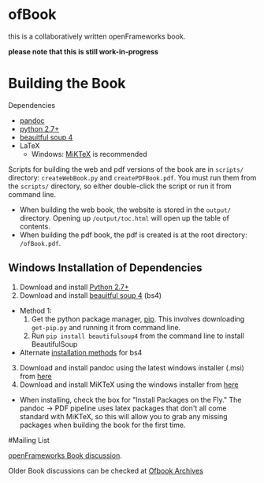 ofBook
======

this is a collaboratively written openFrameworks book.  

**please note that this is still work-in-progress**


# Building the Book

Dependencies

- [pandoc](http://johnmacfarlane.net/pandoc/)
- [python 2.7+](https://www.python.org/)
- [beauitful soup 4](http://www.crummy.com/software/BeautifulSoup/) 
- LaTeX 
  - Windows: [MiKTeX](http://miktex.org/) is recommended 

Scripts for building the web and pdf versions of the book are in `scripts/` directory: `createWebBook.py` and `createPDFBook.pdf`.  You must run them from the `scripts/` directory, so either double-click the script or run it from command line.
- When building the web book, the website is stored in the `output/` directory.  Opening up `/output/toc.html` will open up the table of contents.
- When building the pdf book, the pdf is created is at the root directory: `/ofBook.pdf`.

## Windows Installation of Dependencies
1. Download and install [Python 2.7+](https://www.python.org/)
2. Download and install [beauitful soup 4](http://www.crummy.com/software/BeautifulSoup/) (bs4)
  - Method 1: 
    1. Get the python package manager, [pip](https://pip.pypa.io/en/latest/installing.html).  This involves downloading `get-pip.py` and running it from command line.
    2. Run `pip install beautifulsoup4` from the command line to install BeautifulSoup
  - Alternate [installation methods](http://www.crummy.com/software/BeautifulSoup/bs4/doc/#installing-beautiful-soup) for bs4
3. Download and install pandoc using the latest windows installer (.msi) from [here](https://github.com/jgm/pandoc/releases)
4. Download and install MiKTeX using the windows installer from [here](http://miktex.org/download)
  - When installing, check the box for "Install Packages on the Fly."  The pandoc -> PDF pipeline uses latex packages that don't all come standard with MiKTeX, so this will allow you to grab any missing packages when building the book for the first time.



#Mailing List

[openFrameworks Book discussion](http://dev.openframeworks.cc/listinfo.cgi/ofbook-openframeworks.cc).

Older Book discussions can be checked at [Ofbook Archives](http://dev.openframeworks.cc/private.cgi/ofbook-openframeworks.cc/)
